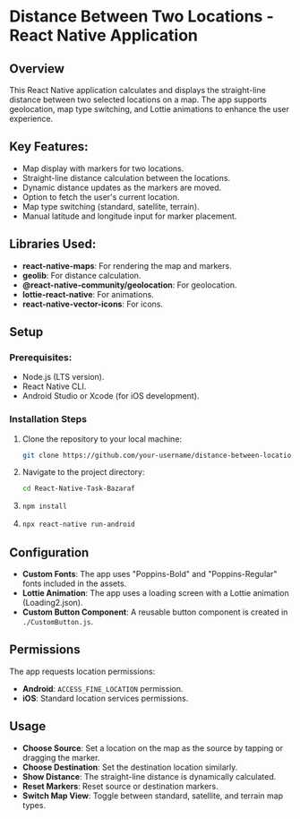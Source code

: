 # Distance Between Two Locations - React Native Application

## Overview

This React Native application calculates and displays the straight-line distance between two selected locations on a map. The app supports geolocation, map type switching, and Lottie animations to enhance the user experience.

## Key Features:

- Map display with markers for two locations.
- Straight-line distance calculation between the locations.
- Dynamic distance updates as the markers are moved.
- Option to fetch the user's current location.
- Map type switching (standard, satellite, terrain).
- Manual latitude and longitude input for marker placement.

## Libraries Used:

- **react-native-maps**: For rendering the map and markers.
- **geolib**: For distance calculation.
- **@react-native-community/geolocation**: For geolocation.
- **lottie-react-native**: For animations.
- **react-native-vector-icons**: For icons.

## Setup

### Prerequisites:

- Node.js (LTS version).
- React Native CLI.
- Android Studio or Xcode (for iOS development).

### Installation Steps

1. Clone the repository to your local machine:

   ```bash
   git clone https://github.com/your-username/distance-between-locations.git

   ```

2. Navigate to the project directory:

   ```bash
   cd React-Native-Task-Bazaraf

   ```

3. ```bash
   npm install

   ```

4. ```bash
   npx react-native run-android
   ```

## Configuration

- **Custom Fonts**: The app uses "Poppins-Bold" and "Poppins-Regular" fonts included in the assets.
- **Lottie Animation**: The app uses a loading screen with a Lottie animation (Loading2.json).
- **Custom Button Component**: A reusable button component is created in `./CustomButton.js`.

## Permissions

The app requests location permissions:

- **Android**: `ACCESS_FINE_LOCATION` permission.
- **iOS**: Standard location services permissions.

## Usage

- **Choose Source**: Set a location on the map as the source by tapping or dragging the marker.
- **Choose Destination**: Set the destination location similarly.
- **Show Distance**: The straight-line distance is dynamically calculated.
- **Reset Markers**: Reset source or destination markers.
- **Switch Map View**: Toggle between standard, satellite, and terrain map types.
